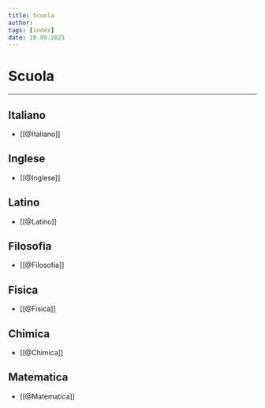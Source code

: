```yaml
---
title: Scuola 
author: 
tags: [index]
date: 10.09.2021
---
```

# Scuola
---
## Italiano
- [[@Italiano]]
## Inglese
- [[@Inglese]]
## Latino
- [[@Latino]]
## Filosofia
- [[@Filosofia]]
## Fisica
- [[@Fisica]]
## Chimica
- [[@Chimica]]
## Matematica
- [[@Matematica]]